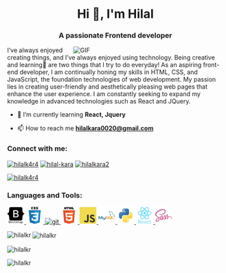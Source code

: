 <h1 align="center">Hi 👋, I'm Hilal</h1>
<h3 align="center">A passionate Frontend developer</h3>


<img align="right" alt="GIF" src="https://media.giphy.com/media/LMcB8XospGZO8UQq87/giphy.gif" width="350" style="max-width: 100%;">

I’ve always enjoyed creating things, and I’ve always enjoyed using technology. Being creative and learning🧠 are two things that I try to do everyday! As an aspiring front-end developer, I am continually honing my skills in HTML, CSS, and JavaScript, the foundation technologies of web development. My passion lies in creating user-friendly and aesthetically pleasing web pages that enhance the user experience. I am constantly seeking to expand my knowledge in advanced technologies such as React and JQuery.

- 🌱 I’m currently learning **React, Jquery**

- 📫 How to reach me **hilalkara0020@gmail.com**

<h3 align="left">Connect with me:</h3>
<p align="left">
<a href="https://twitter.com/hilalk4r4" target="blank"><img align="center" src="https://raw.githubusercontent.com/rahuldkjain/github-profile-readme-generator/master/src/images/icons/Social/twitter.svg" alt="hilalk4r4" height="30" width="40" /></a>
<a href="https://linkedin.com/in/hilal-kara" target="blank"><img align="center" src="https://raw.githubusercontent.com/rahuldkjain/github-profile-readme-generator/master/src/images/icons/Social/linked-in-alt.svg" alt="hilal-kara" height="30" width="40" /></a>
<a href="https://www.behance.net/hilalkara2" target="blank"><img align="center" src="https://raw.githubusercontent.com/rahuldkjain/github-profile-readme-generator/master/src/images/icons/Social/behance.svg" alt="hilalkara2" height="30" width="40" /></a>
<p align="left"> <a href="https://twitter.com/hilalk4r4" target="blank"><img src="https://img.shields.io/twitter/follow/hilalk4r4?logo=twitter&style=for-the-badge" alt="hilalk4r4" /></a> </p>
</p>

<h3 align="left">Languages and Tools:</h3>
<p align="left"> <a href="https://getbootstrap.com" target="_blank" rel="noreferrer"> <img src="https://raw.githubusercontent.com/devicons/devicon/master/icons/bootstrap/bootstrap-plain-wordmark.svg" alt="bootstrap" width="40" height="40"/> </a> <a href="https://www.w3schools.com/css/" target="_blank" rel="noreferrer"> <img src="https://raw.githubusercontent.com/devicons/devicon/master/icons/css3/css3-original-wordmark.svg" alt="css3" width="40" height="40"/> </a> <a href="https://git-scm.com/" target="_blank" rel="noreferrer"> <img src="https://www.vectorlogo.zone/logos/git-scm/git-scm-icon.svg" alt="git" width="40" height="40"/> </a> <a href="https://www.w3.org/html/" target="_blank" rel="noreferrer"> <img src="https://raw.githubusercontent.com/devicons/devicon/master/icons/html5/html5-original-wordmark.svg" alt="html5" width="40" height="40"/> </a> <a href="https://developer.mozilla.org/en-US/docs/Web/JavaScript" target="_blank" rel="noreferrer"> <img src="https://raw.githubusercontent.com/devicons/devicon/master/icons/javascript/javascript-original.svg" alt="javascript" width="40" height="40"/> </a> <a href="https://www.mysql.com/" target="_blank" rel="noreferrer"> <img src="https://raw.githubusercontent.com/devicons/devicon/master/icons/mysql/mysql-original-wordmark.svg" alt="mysql" width="40" height="40"/> </a> <a href="https://www.python.org" target="_blank" rel="noreferrer"> <img src="https://raw.githubusercontent.com/devicons/devicon/master/icons/python/python-original.svg" alt="python" width="40" height="40"/> </a> <a href="https://reactjs.org/" target="_blank" rel="noreferrer"> <img src="https://raw.githubusercontent.com/devicons/devicon/master/icons/react/react-original-wordmark.svg" alt="react" width="40" height="40"/> </a> <a href="https://sass-lang.com" target="_blank" rel="noreferrer"> <img src="https://raw.githubusercontent.com/devicons/devicon/master/icons/sass/sass-original.svg" alt="sass" width="40" height="40"/> </a> </p>

<p><img align="left" src="https://github-readme-stats.vercel.app/api/top-langs?username=hilalkr&theme=radical&show_icons=true&locale=en&layout=compact" alt="hilalkr" /></p>

<p>&nbsp;<img align="center" src="https://github-readme-stats.vercel.app/api?username=hilalkr&theme=radical&show_icons=true&locale=en" alt="hilalkr" /></p>

<p><img align="center" src="https://github-readme-streak-stats.herokuapp.com/?user=hilalkr&theme=radical&" alt="hilalkr" /></p>

<p align="left"> <img src="https://komarev.com/ghpvc/?username=hilalkr&label=Profile%20views&color=brightgreen&style=for-the-badge" alt="hilalkr" /> </p>
